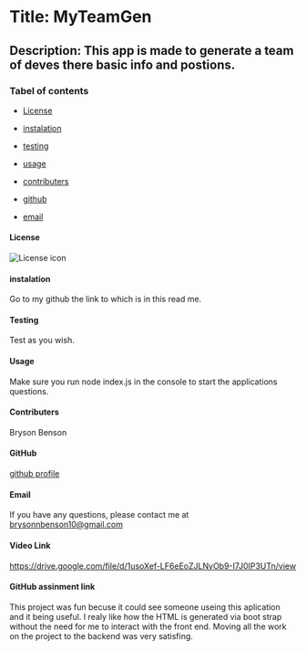 
# Title: MyTeamGen

## Description: This app is made to generate a team of deves there basic info and postions.

### Tabel of contents

* [License](#license)

* [instalation](#instalation)

* [testing](#testing)

* [usage](#usage)

* [contributers](#contributers)

* [github](#github)

* [email](#email)

#### License
![License icon](https://img.shields.io/badge/license-NONE-blue.svg)

#### instalation
Go to my github the link to which is in this read me.

#### Testing
Test as you wish.

#### Usage
Make sure you run node index.js in the console to start the applications questions.

#### Contributers
Bryson Benson

#### GitHub
[github profile](https://github.com/Firm-Tofu10)

#### Email
If you have any questions, please contact me at brysonnbenson10@gmail.com

#### Video Link
https://drive.google.com/file/d/1usoXef-LF6eEoZJLNyOb9-I7J0IP3UTn/view

#### GitHub assinment link


This project was fun becuse it could see someone useing this aplication and it being useful. I realy like how the HTML is generated via boot strap without the need for me to interact with the front end. Moving all the work on the project to the backend was very satisfing.